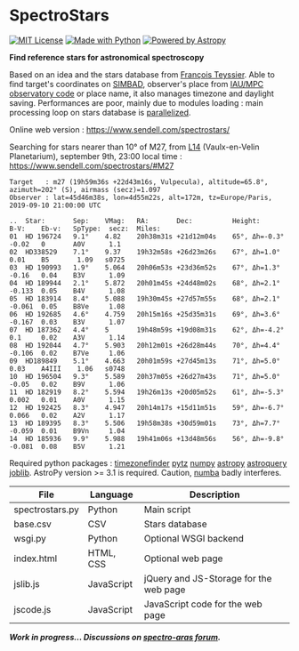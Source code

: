 # SpectroStars
[![MIT License](https://img.shields.io/badge/License-MIT-blue.svg)](./LICENSE.txt)
[![Made with Python](https://img.shields.io/badge/Made%20with-Python-red.svg)](https://www.python.org/)
[![Powered by Astropy](http://img.shields.io/badge/Powered%20by-AstroPy-orange.svg)](https://www.astropy.org)

**Find reference stars for astronomical spectroscopy**

Based on an idea and the stars database from [François Teyssier](http://www.spectro-aras.com/forum/viewtopic.php?f=8&t=1227). Able to find target's coordinates on [SIMBAD](https://simbad.u-strasbg.fr/simbad/), observer's place from [IAU/MPC observatory code](https://minorplanetcenter.net/iau/lists/ObsCodesF.html) or place name, it also manages timezone and daylight saving. Performances are poor, mainly due to modules loading : main processing loop on stars database is [parallelized](https://joblib.readthedocs.io/en/latest/parallel.html).

Online web version : https://www.sendell.com/spectrostars/

Searching for stars nearer than 10° of M27, from [L14](https://minorplanetcenter.net/iau/lists/ObsCodesF.html) (Vaulx-en-Velin Planetarium), september 9th, 23:00 local time : https://www.sendell.com/spectrostars/#M27

	Target   : m27 (19h59m36s +22d43m16s, Vulpecula), altitude=65.8°, azimuth=202° (S), airmass (secz)=1.097
    Observer : lat=45d46m38s, lon=4d55m22s, alt=172m, tz=Europe/Paris, 2019-09-10 21:00:00 UTC
    
    ..  Star:       Sep:    VMag:   RA:       Dec:          Height:         B-V:    Eb-v:   SpType:  secz:  Miles:
    01  HD 196724   9.1°    4.82    20h38m31s +21d12m04s    65°, Δh=-0.3°   -0.02   0       A0V      1.1
    02  HD338529    7.1°    9.37    19h32m58s +26d23m26s    67°, Δh=1.0°            0.01    B5       1.09   s0725
    03  HD 190993   1.9°    5.064   20h06m53s +23d36m52s    67°, Δh=1.3°    -0.16   0.04    B3V      1.09
    04  HD 189944   2.1°    5.872   20h01m45s +24d48m02s    68°, Δh=2.1°    -0.133  0.05    B4V      1.08
    05  HD 183914   8.4°    5.088   19h30m45s +27d57m55s    68°, Δh=2.1°    -0.061  0.05    B8Ve     1.08
    06  HD 192685   4.6°    4.759   20h15m16s +25d35m31s    69°, Δh=3.6°    -0.167  0.03    B3V      1.07
    07  HD 187362   4.4°    5       19h48m59s +19d08m31s    62°, Δh=-4.2°   0.1     0.02    A3V      1.14
    08  HD 192044   4.7°    5.903   20h12m01s +26d28m44s    70°, Δh=4.4°    -0.106  0.02    B7Ve     1.06
    09  HD189849    5.1°    4.663   20h01m59s +27d45m13s    71°, Δh=5.0°            0.03    A4III    1.06   s0748
    10  HD 196504   9.3°    5.589   20h37m05s +26d27m43s    71°, Δh=5.0°    -0.05   0.02    B9V      1.06
    11  HD 182919   8.2°    5.594   19h26m13s +20d05m52s    61°, Δh=-5.3°   0.002   0.01    A0V      1.15
    12  HD 192425   8.3°    4.947   20h14m17s +15d11m51s    59°, Δh=-6.7°   0.066   0.02    A2V      1.17
    13  HD 189395   8.3°    5.506   19h58m38s +30d59m01s    73°, Δh=7.7°    -0.059  0.01    B9Vn     1.04
    14  HD 185936   9.9°    5.988   19h41m06s +13d48m56s    56°, Δh=-9.8°   -0.081  0.08    B5V      1.21

Required python packages : [timezonefinder](https://pypi.org/project/timezonefinder/) [pytz](https://pypi.org/project/pytz/) [numpy](https://pypi.org/project/numpy/) [astropy](https://pypi.org/project/astropy/) [astroquery](https://pypi.org/project/astroquery/) [joblib](https://pypi.org/project/joblib/). AstroPy version >= 3.1 is required. Caution, [numba](https://pypi.org/project/numba/) badly interferes.

File|Language|Description
----|--------|-----------
spectrostars.py|Python|Main script
base.csv|CSV|Stars database
wsgi.py|Python|Optional WSGI backend
index.html|HTML, CSS|Optional web page
jslib.js|JavaScript|jQuery and JS-Storage for the web page
jscode.js|JavaScript|JavaScript code for the web page

_**Work in progress... Discussions on [spectro-aras forum](http://www.spectro-aras.com/forum/viewtopic.php?f=8&t=2252).**_
